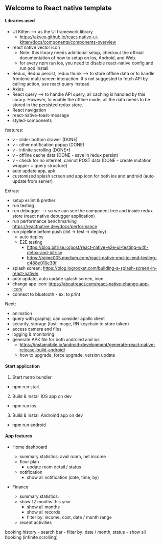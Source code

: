 ## Welcome to React native template

#### Libraries used
- UI Kitten --> as the UI framework library
    - https://akveo.github.io/react-native-ui-kitten/docs/components/components-overview
- react native vector icon
    - Note: this library needs additional setup, checkout the official documentation of how to setup on Ios, Android, and Web.
    - for every npm run ios, you need to disable react-native config and run pod install
- Redux, Redux persist, redux thunk --> to store offline data or to handle frontend multi screen interaction. It's not suggested to fetch API by calling action, use react query instead.
- Axios
- React query --> to handle API query, all caching is handled by this library. However, to enable the offline mode, all the data needs to be stored in the persisted redux store.
- React navigation
- react-native-toast-message
- styled-components


features:
- v - slider bottom drawer (DONE)
- v - other notification popup (DONE)
- v - infinite scrolling (DONE*)
- v - offline cache data (DONE - save in redux persist)
- v - check for no internet, cannot POST data (DONE - create mutation wrapper + query structure)
- auto update app, apk
- customized splash screen and app icon for both ios and android (auto update from server)


Extras:
- setup eslint & prettier
- run testing
- run debugger --> so we can see the component tree and inside redux store (react native debugger application)
- run performance benchmarking
    https://reactnative.dev/docs/performance
- run pipeline before push (lint -> test -> deploy)
    - auto deploy
    - E2E testing 
        - https://blog.bitrise.io/post/react-native-e2e-ui-testing-with-detox-and-bitrise
        - https://reime005.medium.com/react-native-end-to-end-testing-d488e010e39f
- splash screen: https://blog.logrocket.com/building-a-splash-screen-in-react-native/
- auto update, auto update splash screen, icon
- change app icon: https://aboutreact.com/react-native-change-app-icon/
- connect to bluetooth - ex: to print


Next:
- animation
- query with graphql, can consider apollo client
- security, storage (fast-image, RN keychain to store token)
- access camera and files
- logging & monitoring
- generate APK file for both androind and ios
    - https://instamobile.io/android-development/generate-react-native-release-build-android/
    - how to upgrade, force upgrade, version update


#### Start application
1) Start metro bundler
- npm run start

2) Build & Install IOS app on dev
- npm run ios

3) Build & Install Androind app on dev
- npm run android


#### App features
- Home dashboard
    - summary statistics: avail room, net income
    - floor plan
        - update room detail / status
    - notification
        - show all notification (date, time, by)

- Finance
    - summary statistics: 
    - show 12 months this year
        - show all months
        - show all records
        - filter by: income, cost, date / month range
    - recent activities

booking history
    - search bar 
        - filter by: date / month, status
    - show all booking (infinite scrolling)